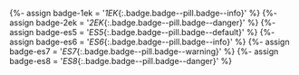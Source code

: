 {%- assign badge-1ek = '*1EK*{:.badge.badge--pill.badge--info}' %}
{%- assign badge-2ek = '*2EK*{:.badge.badge--pill.badge--danger}' %}
{%- assign badge-es5 = '*ES5*{:.badge.badge--pill.badge--default}' %}
{%- assign badge-es6 = '*ES6*{:.badge.badge--pill.badge--info}' %}
{%- assign badge-es7 = '*ES7*{:.badge.badge--pill.badge--warning}' %}
{%- assign badge-es8 = '*ES8*{:.badge.badge--pill.badge--danger}' %}
